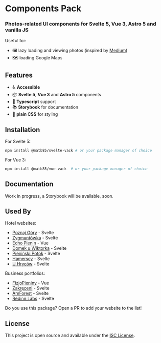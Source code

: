 # Components Pack

### Photos-related UI components for Svelte 5, Vue 3, Astro 5 and vanilla JS

Useful for:
- :framed_picture: lazy loading and viewing photos (inspired by [Medium](https://medium.com/))
- :world_map: loading Google Maps 

## Features

- :wheelchair: **Accessible** 
- :package: **Svelte 5**, **Vue 3** and **Astro 5** components
- :page_facing_up: **Typescript** support
- :books: **Storybook** for documentation
- :art: **plain CSS** for styling

## Installation

For Svelte 5:

```sh
npm install @matb85/svelte-vack # or your package manager of choice
```

For Vue 3:

```sh
npm install @matb85/vue-vack  # or your package manager of choice
```

## Documentation

Work in progress, a Storybook will be available, soon.

## Used By

Hotel websites:
- [Poznaj Góry](https://poznajgory.pl) - Svelte
- [Zygmuntówka](https://zygmuntowkaknd.pl) - Svelte
- [Echo Pienin](https://echopienin.pl) - Vue
- [Domek u Wiktorka](https://domekuwiktorka.pl) - Svelte
- [Pieniński Potok](https://pieninskipotok.pl) - Svelte
- [Hamerscy](https://hamerscy.pl) - Svelte
- [U Hryców](https://uhrycow.pl) - Svelte

Business portfolios:
- [FizjoPieniny](https://fizjopieniny.pl) - Vue
- [Zakręceni](https://zakreceni.pl) - Svelte
- [AmForest](https://amforest.pl) - Svelte
- [Redinn Labs](https://redinnlabs.com) - Svelte

Do you use this package? Open a PR to add your website to the list!

## License

This project is open source and available under the [ISC License](https://github.com/Matb85/components-pack/blob/master/LICENSE.txt).